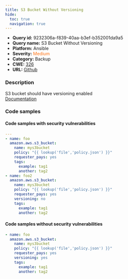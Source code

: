 ```yaml
---
title: S3 Bucket Without Versioning
hide:
  toc: true
  navigation: true
---
```


<style>
  .highlight .hll {
    background-color: #ff171742;
  }
  .md-content {
    max-width: 1100px;
    margin: 0 auto;
  }
</style>

-   **Query id:** 9232306a-f839-40aa-b3ef-b352001da9a5
-   **Query name:** S3 Bucket Without Versioning
-   **Platform:** Ansible
-   **Severity:** <span style="color:#ff7213">Medium</span>
-   **Category:** Backup
-   **CWE:** <a href="https://cwe.mitre.org/data/definitions/326.html" onclick="newWindowOpenerSafe(event, 'https://cwe.mitre.org/data/definitions/326.html')">326</a>
-   **URL:** [Github](https://github.com/Checkmarx/kics/tree/master/assets/queries/ansible/aws/s3_bucket_without_versioning)

### Description
S3 bucket should have versioning enabled<br>
[Documentation](https://docs.ansible.com/ansible/latest/collections/amazon/aws/s3_bucket_module.html#parameter-versioning)

### Code samples
#### Code samples with security vulnerabilities
```yaml title="Positive test num. 1 - yaml file" hl_lines="3 15"
---
- name: foo
  amazon.aws.s3_bucket:
    name: mys3bucket
    policy: "{{ lookup('file','policy.json') }}"
    requester_pays: yes
    tags:
      example: tag1
      another: tag2
- name: foo2
  amazon.aws.s3_bucket:
    name: mys3bucket
    policy: "{{ lookup('file','policy.json') }}"
    requester_pays: yes
    versioning: no
    tags:
      example: tag1
      another: tag2

```


#### Code samples without security vulnerabilities
```yaml title="Negative test num. 1 - yaml file"
- name: foo
  amazon.aws.s3_bucket:
    name: mys3bucket
    policy: "{{ lookup('file','policy.json') }}"
    requester_pays: yes
    versioning: yes
    tags:
      example: tag1
      another: tag2

```
